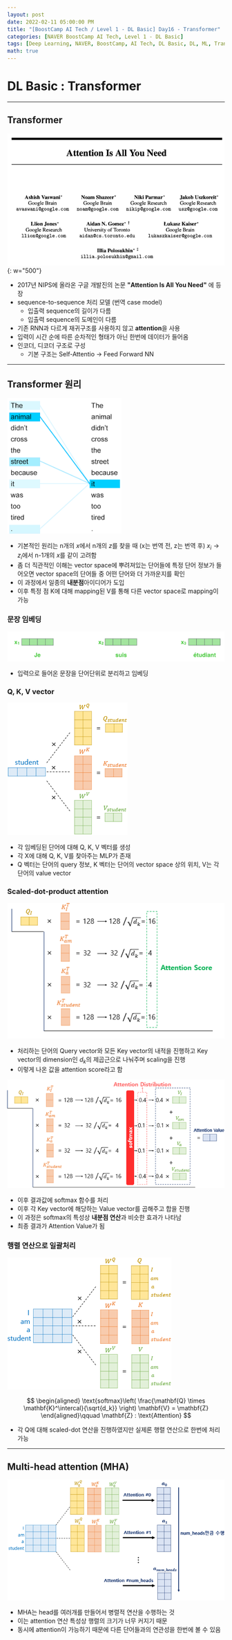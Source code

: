```yaml
---
layout: post
date: 2022-02-11 05:00:00 PM
title: "[BoostCamp AI Tech / Level 1 - DL Basic] Day16 - Transformer"
categories: [NAVER BoostCamp AI Tech, Level 1 - DL Basic]
tags: [Deep Learning, NAVER, BoostCamp, AI Tech, DL Basic, DL, ML, Transformer]
math: true
---
```

# DL Basic : Transformer

---

## Transformer

![](/image/boostcamp/dlbasic/transformer/att.png){: w="500"}

- 2017년 NIPS에 올라온 구글 개발진의 논문 **"Attention Is All You Need"** 에 등장
- sequence-to-sequence 처리 모델 (번역 case model)
  - 입출력 sequence의 길이가 다름
  - 입출력 sequence의 도메인이 다름
- 기존 RNN과 다르게 재귀구조를 사용하지 않고 **attention**을 사용
- 입력이 시간 순에 따른 순차적인 형태가 아닌 한번에 데이터가 들어옴
- 인코더, 디코더 구조로 구성
  - 기본 구조는 Self-Attentio $\rightarrow$ Feed Forward NN

---

## Transformer 원리

![](/image/boostcamp/dlbasic/transformer/tr.png)

- 기본적인 원리는 n개의 $x$에서 n개의 $z$를 찾을 때 (x는 번역 전, z는 번역 후) $x_i \rightarrow z_i$에서 n-1개의 $x$를 같이 고려함
- 좀 더 직관적인 이해는 vector space에 뿌려져있는 단어들에 특정 단어 정보가 들어오면 vector space의 단어들 중 어떤 단어와 더 가까운지를 확인
- 이 과정에서 일종의 **내분점**아이디어가 도입
- 이후 특정 점 K에 대해 mapping된 V를 통해 다른 vector space로 mapping이 가능

### 문장 임베딩

![](/image/boostcamp/dlbasic/transformer/tr0.png)

- 입력으로 들어온 문장을 단어단위로 분리하고 임베딩

### Q, K, V vector

![](/image/boostcamp/dlbasic/transformer/tr1.PNG)

- 각 임베딩된 단어에 대해 Q, K, V 벡터를 생성
- 각 X에 대해 Q, K, V를 찾아주는 MLP가 존재
- Q 벡터는 단어의 query 정보, K 벡터는 단어의 vector space 상의 위치, V는 각 단어의 value vector

### Scaled-dot-product attention

![](/image/boostcamp/dlbasic/transformer/tr2.png)

- 처리하는 단어의 Query vector와 모든 Key vector의 내적을 진행하고 Key vector의 dimension인 $d_k$의 제곱근으로 나눠주며 scaling을 진행
- 이렇게 나온 값을 attention score라고 함

![](/image/boostcamp/dlbasic/transformer/tr3.PNG)

- 이후 결과값에 softmax 함수를 처리
- 이후 각 Key vector에 해당하는 Value vector를 곱해주고 합을 진행
- 이 과정은 softmax의 특성상 **내분점 연산**과 비슷한 효과가 나타남
- 최종 결과가 Attention Value가 됨

### 행렬 연산으로 일괄처리

![](/image/boostcamp/dlbasic/transformer/tr4.PNG)

$$
\begin{aligned}
    \text{softmax}\left( \frac{\mathbf{Q} \times \mathbf{K}^\intercal}{\sqrt{d_k}} \right) \mathbf{V} = \mathbf{Z}
\end{aligned}\qquad \mathbf{Z} : \text{Attention}
$$

- 각 Q에 대해 scaled-dot 연산을 진행하였지만 실제론 행렬 연산으로 한번에 처리 가능

---

## Multi-head attention (MHA)

![](/image/boostcamp/dlbasic/transformer/mha.PNG)

- MHA는 head를 여러개를 만들어서 병렬적 연산을 수행하는 것
- 이는 attention 연산 특성상 행렬의 크기가 너무 커지기 때문
- 동시에 attention이 가능하기 때문에 다른 단어들과의 연관성을 한번에 볼 수 있음